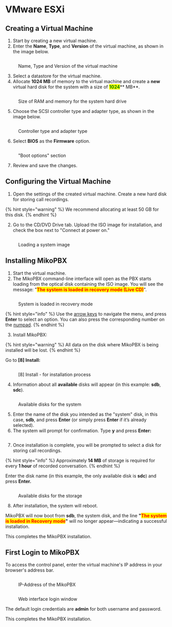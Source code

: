 # VMware ESXi

## Creating a Virtual Machine

1. Start by creating a new virtual machine.
2. Enter the **Name**, **Type**, and **Version** of the virtual machine, as shown in the image below.

<figure><img src="../../.gitbook/assets/image.png" alt=""><figcaption><p>Name, Type and Version of the virtual machine</p></figcaption></figure>

3. Select a datastore for the virtual machine.
4. Allocate **1024 MB** of memory to the virtual machine and create a **new** virtual hard disk for the system with a size of <mark style="color:green;">**1024**</mark>** MB**.

<figure><img src="../../.gitbook/assets/image (1).png" alt=""><figcaption><p>Size of RAM and memory for the system hard drive</p></figcaption></figure>

5. Choose the SCSI controller type and adapter type, as shown in the image below.

<figure><img src="../../.gitbook/assets/image (2).png" alt=""><figcaption><p>Controller type and adapter type</p></figcaption></figure>

6. Select **BIOS** as the **Firmware** option.

<figure><img src="../../.gitbook/assets/image (3).png" alt=""><figcaption><p>"Boot options" section</p></figcaption></figure>

7. Review and save the changes.

## Configuring the Virtual Machine

1. Open the settings of the created virtual machine. Create a new hard disk for storing call recordings.

{% hint style="warning" %}
We recommend allocating at least 50 GB for this disk.
{% endhint %}

2. Go to the CD/DVD Drive tab. Upload the ISO image for installation, and check the box next to "Connect at power on."

<figure><img src="../../.gitbook/assets/image (4).png" alt=""><figcaption><p>Loading a system image</p></figcaption></figure>

## Installing MikoPBX

1. Start the virtual machine.
2. The MikoPBX command-line interface will open as the PBX starts loading from the optical disk containing the ISO image. You will see the message: "<mark style="color:red;">**The system is loaded in recovery mode (Live CD)**</mark>".

<figure><img src="../../.gitbook/assets/theSystemIsLoadedInRecoveryMode.png" alt=""><figcaption><p>System is loaded in recovery mode </p></figcaption></figure>

{% hint style="info" %}
Use the [arrow keys](https://en.wikipedia.org/wiki/Arrow\_keys) to navigate the menu, and press **Enter** to select an option. You can also press the corresponding number on the [numpad](https://en.wikipedia.org/wiki/Computer\_keyboard#Alphanumeric\_keys).
{% endhint %}

3. Install MikoPBX:&#x20;

{% hint style="warning" %}
All data on the disk where MikoPBX is being installed will be lost.
{% endhint %}

Go to **\[8] Install:**

<figure><img src="../../.gitbook/assets/8install.png" alt=""><figcaption><p>[8] Install - for installation process </p></figcaption></figure>

4. Information about all **available** disks will appear (in this example: **sdb**, **sdc**).

<figure><img src="../../.gitbook/assets/disksForInstallation.png" alt=""><figcaption><p>Available disks for the system</p></figcaption></figure>

5. Enter the name of the disk you intended as the "system" disk, in this case, **sdb**, and press **Enter** (or simply press **Enter** if it’s already selected).
6. The system will prompt for confirmation. Type **y** and press **Enter:**

<figure><img src="../../.gitbook/assets/confirmInsallation.png" alt=""><figcaption></figcaption></figure>

7. Once installation is complete, you will be prompted to select a disk for storing call recordings.

{% hint style="info" %}
Approximately **14 MB** of storage is required for every **1 hour** of recorded conversation.
{% endhint %}

Enter the disk name (in this example, the only available disk is **sdc**) and press **Enter.**

<figure><img src="../../.gitbook/assets/diskForStorage.png" alt=""><figcaption><p>Available disks for the storage</p></figcaption></figure>

8. After installation, the system will reboot.

MikoPBX will now boot from **sdb**, the system disk, and the line **"**<mark style="color:red;">**The system is loaded in Recovery mode**</mark>**"** will no longer appear—indicating a successful installation.

This completes the MikoPBX installation.

## First Login to MikoPBX

To access the control panel, enter the virtual machine's IP address in your browser's address bar.

<figure><img src="../../.gitbook/assets/ipAddress.png" alt=""><figcaption><p>IP-Address of the MikoPBX</p></figcaption></figure>

<figure><img src="../../.gitbook/assets/browser.png" alt=""><figcaption><p>Web interface login window</p></figcaption></figure>

The default login credentials are **admin** for both username and password.

This completes the MikoPBX installation.
